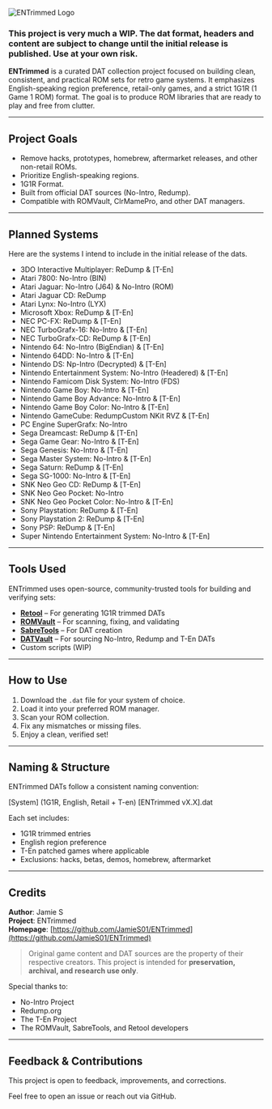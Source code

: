 ![ENTrimmed Logo](https://github.com/user-attachments/assets/0dd37a29-14e9-4d21-80a9-22f035606dcf)

### This project is very much a WIP. The dat format, headers and content are subject to change until the initial release is published. Use at your own risk.

**ENTrimmed** is a curated DAT collection project focused on building clean, consistent, and practical ROM sets for retro game systems. It emphasizes English-speaking region preference, retail-only games, and a strict 1G1R (1 Game 1 ROM) format. The goal is to produce ROM libraries that are ready to play and free from clutter.

---

## Project Goals

- Remove hacks, prototypes, homebrew, aftermarket releases, and other non-retail ROMs.
- Prioritize English-speaking regions.
- 1G1R Format.
- Built from official DAT sources (No-Intro, Redump).
- Compatible with ROMVault, ClrMamePro, and other DAT managers.

---

## Planned Systems

Here are the systems I intend to include in the initial release of the dats. 

- 3DO Interactive Multiplayer: ReDump & [T-En]
- Atari 7800: No-Intro (BIN)
- Atari Jaguar: No-Intro (J64) & No-Intro (ROM) 
- Atari Jaguar CD: ReDump
- Atari Lynx: No-Intro (LYX)
- Microsoft Xbox: ReDump & [T-En]
- NEC PC-FX: ReDump & [T-En]
- NEC TurboGrafx-16: No-Intro & [T-En]
- NEC TurboGrafx-CD: ReDump & [T-En]
- Nintendo 64: No-Intro (BigEndian) & [T-En]
- Nintendo 64DD: No-Intro & [T-En]
- Nintendo DS: Np-Intro (Decrypted) & [T-En]
- Nintendo Entertainment System: No-Intro (Headered) & [T-En]
- Nintendo Famicom Disk System: No-Intro (FDS)
- Nintendo Game Boy: No-Intro & [T-En] 
- Nintendo Game Boy Advance: No-Intro & [T-En] 
- Nintendo Game Boy Color: No-Intro & [T-En] 
- Nintendo GameCube: RedumpCustom NKit RVZ & [T-En]
- PC Engine SuperGrafx: No-Intro
- Sega Dreamcast: ReDump & [T-En]
- Sega Game Gear: No-Intro & [T-En]
- Sega Genesis: No-Intro & [T-En]
- Sega Master System: No-Intro & [T-En]
- Sega Saturn: ReDump & [T-En]
- Sega SG-1000: No-Intro & [T-En]
- SNK Neo Geo CD: ReDump & [T-En]
- SNK Neo Geo Pocket: No-Intro
- SNK Neo Geo Pocket Color: No-Intro & [T-En]
- Sony Playstation: ReDump & [T-En]
- Sony Playstation 2: ReDump & [T-En]
- Sony PSP: ReDump & [T-En]
- Super Nintendo Entertainment System: No-Intro & [T-En] 

---

## Tools Used

ENTrimmed uses open-source, community-trusted tools for building and verifying sets:

- [**Retool**](https://github.com/unexpectedpanda/retool) – For generating 1G1R trimmed DATs
- [**ROMVault**](https://www.romvault.com/) – For scanning, fixing, and validating
- [**SabreTools**](https://github.com/SabreTools/SabreTools) – For DAT creation
- [**DATVault**](https://www.datvault.com/) – For sourcing No-Intro, Redump and T-En DATs
- Custom scripts (WIP)

---

## How to Use

1. Download the `.dat` file for your system of choice.
2. Load it into your preferred ROM manager.
3. Scan your ROM collection.
4. Fix any mismatches or missing files.
5. Enjoy a clean, verified set!

---

## Naming & Structure

ENTrimmed DATs follow a consistent naming convention:

[System] (1G1R, English, Retail + T-en) [ENTrimmed vX.X].dat

Each set includes:
- 1G1R trimmed entries
- English region preference
- T-En patched games where applicable
- Exclusions: hacks, betas, demos, homebrew, aftermarket

---

## Credits

**Author**: Jamie S  
**Project**: ENTrimmed   
**Homepage**: [https://github.com/JamieS01/ENTrimmed](https://github.com/JamieS01/ENTrimmed)

> Original game content and DAT sources are the property of their respective creators. This project is intended for **preservation, archival, and research use only**.

Special thanks to:
- No-Intro Project  
- Redump.org  
- The T-En Project  
- The ROMVault, SabreTools, and Retool developers

---

## Feedback & Contributions

This project is open to feedback, improvements, and corrections.

Feel free to open an issue or reach out via GitHub.
